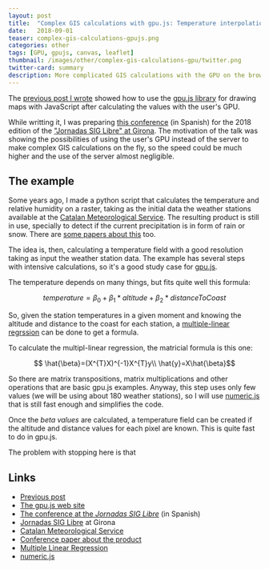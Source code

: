 ```yaml
---
layout: post
title:  "Complex GIS calculations with gpu.js: Temperature interpolation"
date:   2018-09-01
teaser: complex-gis-calculations-gpujs.png
categories: other
tags: [GPU, gpujs, canvas, leaflet]
thumbnail: /images/other/complex-gis-calculations-gpu/twitter.png
twitter-card: summary
description: More complicated GIS calculations with the GPU on the browser
---
```

<script type="text/javascript" async
  src="https://cdn.mathjax.org/mathjax/latest/MathJax.js?config=TeX-MML-AM_CHTML">
</script>

The [previous post I wrote][1] showed how to use the [gpu.js library][2] for drawing maps with JavaScript after calculating the values with the user's GPU.

While writting it, I was preparing [this conference][3] (in Spanish) for the 2018 edition of the ["Jornadas SIG Libre" at Girona][4]. The motivation of the talk was showing the possibilities of using the user's GPU instead of the server to make complex GIS calculations on the fly, so the speed could be much higher and the use of the server almost negligible.

The example
-----------

Some years ago, I made a python script that calculates the temperature and relative humidity on a raster, taking as the initial data the weather stations available at the [Catalan Meteorological Service][5]. The resulting product is still in use, specially to detect if the current precipitation is in form of rain or snow. There are [some papers about this][6] too.

The idea is, then, calculating a temperature field with a good resolution taking as input the weather station data. The example has several steps with intensive calculations, so it's a good study case for [gpu.js][2].

The temperature depends on many things, but fits quite well this formula:

$$ temperature = \beta_{0} + \beta_{1} * altitude + \beta_{2} * distanceToCoast $$

So, given the station temperatures in a given moment and knowing the altitude and distance to the coast for each station, a [multiple-linear regrssion][7] can be done to get a formula.

To calculate the multipl-linear regression, the matricial formula is this one:

$$ \hat{\beta}=(X^{T}X)^{-1}X^{T}y\\
\hat{y}=X\hat{\beta}$$

So there are matrix transpositions, matrix multiplications and other operations that are basic gpu.js examples. Anyway, this step uses only few values (we will be using about 180 weather stations), so I will use [numeric.js][8] that is still fast enough and simplifies the code.

Once the *beta values* are calculated, a temperature field can be created if the altitude and distance values for each pixel are known. This is quite fast to do in gpu.js.

The problem with stopping here is that

Links
-----

* [Previous post][1]
* [The gpu.js web site][2]
* [The  conference at the *Jornadas SIG Libre*][3] (in Spanish)
* [Jornadas SIG Libre][4] at Girona
* [Catalan Meteorological Service][5]
* [Conference paper about the product][6]
* [Multiple Linear Regression][7]
* [numeric.js][8]

[1]: ../other/2018/04/30/mapping-with-gpujs.html
[2]: http://gpu.rocks
[3]: https://vimeo.com/album/5268941/video/278133346
[4]: http://www.sigte.udg.edu/jornadassiglibre/
[5]: http://meteo.cat
[6]: https://www.researchgate.net/publication/283479429_Verification_of_a_weather_radar_derived_surface_precipitation_type_product
[7]: http://www.stat.yale.edu/Courses/1997-98/101/linmult.htm
[8]: http://www.numericjs.com/